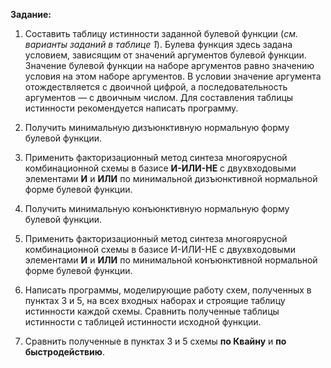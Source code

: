 **Задание:** 

1. Составить таблицу истинности заданной булевой функции (*см. варианты заданий в таблице 1*). Булева функция здесь задана условием, зависящим от значений аргументов булевой функции. Значение булевой функции на наборе аргументов равно значению условия на этом наборе аргументов. В условии значение аргумента отождествляется с двоичной цифрой, а последовательность аргументов — с двоичным числом. Для составления таблицы истинности рекомендуется написать программу.

2. Получить минимальную дизъюнктивную нормальную форму булевой функции.

3. Применить факторизационный метод синтеза многоярусной комбинационной схемы в базисе **И-ИЛИ-НЕ** с двухвходовыми элементами **И** и **ИЛИ** по минимальной дизъюнктивной нормальной форме булевой функции.

4. Получить минимальную конъюнктивную нормальную форму булевой функции.

5. Применить факторизационный метод синтеза многоярусной комбинационной схемы в базисе И-ИЛИ-НЕ с двухвходовыми элементами **И** и **ИЛИ** по минимальной конъюнктивной нормальной форме булевой функции.

6. Написать программы, моделирующие работу схем, полученных в пунктах 3 и 5, на всех входных наборах и строящие таблицу истинности каждой схемы. Сравнить полученные таблицы истинности с таблицей истинности исходной функции.

7. Сравнить полученные в пунктах 3 и 5 схемы **по Квайну** и **по быстродействию**.

